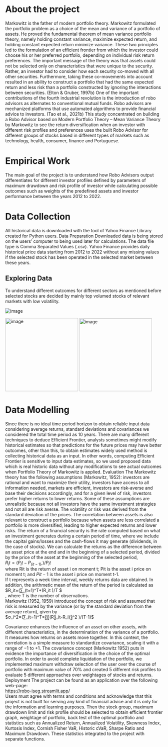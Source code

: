 # About the project

Markowitz is the father of modern portfolio theory. Markowitz formulated the portfolio problem as a choice of the mean and variance of a portfolio of assets. He proved the fundamental theorem of mean variance portfolio theory, namely holding constant variance, maximize expected return, and holding constant expected return minimize variance. These two principles led to the formulation of an efficient frontier from which the investor could choose his or her preferred portfolio, depending on individual risk return preferences. The important message of the theory was that assets could not be selected only on characteristics that were unique to the security. Rather, an investor had to consider how each security co-moved with all other securities. Furthermore, taking these co-movements into account resulted in an ability to construct a portfolio that had the same expected return and less risk than a portfolio constructed by ignoring the interactions between securities. (Elton & Gruber, 1997b)
One of the important contributions of the fourth industrial revolution is the introduction of robo advisors as alternates to conventional mutual funds. Robo advisors are mechanized platforms that use automated algorithms to provide financial advice to investors. (Tao et al., 2021b) 
This study concentrated on building a Robo Advisor based on Modern Portfolio Theory – Mean Variance Theory by Markowitz to see the return diversification when an investor with different risk profiles and preferences uses the built Robo Advisor for different groups of stocks based in different types of markets such as technology, health, consumer, finance and Portuguese. 

# Empirical Work

The main goal of the project is to understand how Robo Advisors output differentiates for different investor profiles defined by parameters of maximum drawdown and risk profile of investor while calculating possible outcomes such as weights of the predefined assets and investor performance between the years 2012 to 2022.

# Data Collection
All historical data is downloaded with the tool of Yahoo Finance Library created for Python users.
Data Preparation 
Downloaded data is being stored on the users’ computer to being used later for calculations. The data file type is Comma Separated Values (.csv). Yahoo Finance provides daily historical price data starting from 2012 to 2022 without any missing values if the selected stock has been operated in the selected market between these years. 

## Exploring Data
To understand different outcomes for different sectors as mentioned before selected stocks are decided by mainly top volumed stocks of relevant markets with low volatility. 

![image](https://user-images.githubusercontent.com/20598749/202874600-f98136fc-7905-4f44-8714-746b4f7c6bad.png)

<img width="233" alt="image" src="https://user-images.githubusercontent.com/20598749/202874634-a390c4ae-4f2b-4361-9b96-43bffc341dde.png"> <img width="232" alt="image" src="https://user-images.githubusercontent.com/20598749/202874650-a7fbc5d3-12d4-4e39-9607-f246c8f1c5d0.png">

# Data Modelling
Since there is no ideal time period horizon to obtain reliable input data considering average returns, standard deviations and covariances we considered the total time period as 10 years. 
There are many different techniques to deduce Efficient Frontier, analysts sometimes might modify historical estimates so that predictions for the future prices may have better outcomes, other than this, to obtain estimates widely used method is collecting historical data as an input.
In other words, computing Efficient Frontier is sensitive to input data estimates, so we used proposed data which is real historic data without any modifications to see actual outcomes when Portfolio Theory of Markowitz is applied.
Evaluation
The Markowitz theory has the following assumptions (Markowitz, 1952): investors are rational and want to maximize their utility, investors have access to all information needed, markets are efficient, investors are risk-averse and base their decisions accordingly, and for a given level of risk, investors prefer higher returns to lower returns. Some of these assumptions are unrealistic because not all investors have the same investment strategies and not all are risk averse. 
The volatility or risk was derived from the standard deviation of the prices. The correlation between assets is also relevant to construct a portfolio because when assets are less correlated a portfolio is more diversified, leading to higher expected returns and lower risks.
The return of a financial security is the rate computed based on what an investment generates during a certain period of time, where we include the capital gains/losses and the cash-flows it may generate (dividends, in the case of stocks). We can calculate the returns as the difference between an asset price at the end and in the beginning of a selected period, divided by the price of the asset at the beginning of the selected period, 
<br> $R_it=  (P_it-P_(it-1),)/P_it$<br> 
where Rit is the return of asset i on moment t; Pit is the asset i price on moment t; and $Pit − 1$ is the asset i price on moment t-1. 
<br> If t represents a week time interval, weekly returns data are obtained. In addition, the arithmetic mean of the return of the period is calculated as <br> $R_it=(∑_(t=1)^T*(R_it )/T $<br> ,
where T is the number of observations.
<br> 
Markowitz (1952, 1959) introduced the concept of risk and assumed that risk is measured by the variance (or by the standard deviation from the average return), given by 
<br> $σ_i^2=(∑_(t=1)^T*〖〖(R〗_it-R_i)〗^2 )/(T-1)$ <br> 

Covariance enhances the influence of an asset on other assets, with different characteristics, in the determination of the variance of a portfolio. It measures how returns on assets move together. In this context, the correlation is a simple measure to standardize covariance, scaling it with a range of −1 to +1. The covariance concept (Markowitz 1952) puts in evidence the importance of diversification in the choice of the optimal portfolio.
In order to avoid complete liquidation of the portfolio, we implemented maximum withdraw selection of the user over the course of portfolio with maximum value of 70% and created 5 different risk profiles to evaluate 5 different approaches over weightages of stocks and returns.
Deployment The project can be found as an application over the following web-page:
<br> https://robo-iseg.streamlit.app/<br> 
Users must agree with terms and conditions and acknowledge that this project is not built for serving any kind of financial advice and it is only for the information and learning purposes. Then the stock group, maximum drawdown limit and risk profile should be selected to obtain efficient frontier graph, weightage of portfolio, back test of the optimal portfolio and statistics such as Annualized Return, Annualized Volatility, Skewness Index, Kurtosis Index, Cornish Fisher VaR, Historic cVaR, Sharpe Ratio and Maximum Drawdown. These statistics integrated to the project with separate functions. 

